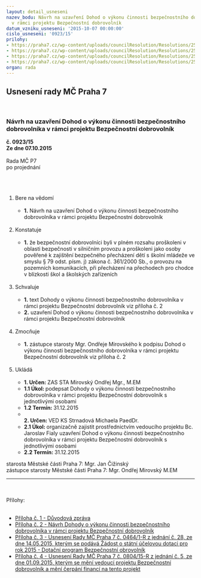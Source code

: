 ```yaml
---
layout: detail_usneseni
nazev_bodu: Návrh na uzavření Dohod o výkonu činnosti bezpečnostního dobrovolníka
  v rámci projektu Bezpečnostní dobrovolník
datum_vzniku_usneseni: '2015-10-07 00:00:00'
cislo_usneseni: '0923/15'
prilohy:
- https://praha7.cz/wp-content/uploads/councilResolution/Resolutions/25926/923_15_pril1.doc
- https://praha7.cz/wp-content/uploads/councilResolution/Resolutions/25926/64-15-dohoda_o_dobrovolnick%c3%a9_%c4%8dinnosti_v_(3).doc
- https://praha7.cz/wp-content/uploads/councilResolution/Resolutions/25926/64-15-usnesen%c3%ad_rm%c4%8d_pod%c3%a1n%c3%ad_%c5%be%c3%a1dosti.doc
- https://praha7.cz/wp-content/uploads/councilResolution/Resolutions/25926/64-15-usnesen%c3%ad_rm%c4%8d_zm%c4%9bna.doc
organ: rada
---
```

<div id="ucUsn_pList" class="usn">
	<span><h2>Usnesení rady MČ Praha 7 </h2>
<br></span><div class="standBody">
<span><h3>Návrh na uzavření Dohod o výkonu činnosti bezpečnostního dobrovolníka v rámci projektu Bezpečnostní dobrovolník</h3></span><div class="center">
		<strong>č. 0923/15</strong><br>
	</div>
<div class="center">
		<strong>Ze dne 07.10.2015</strong><br><br>
	</div>Rada MČ P7<br>po projednání<br><br><br><ol>
<br><li>Bere na vědomí <br><ul>
<br><li>
<strong>1.</strong> Návrh na uzavření Dohod o výkonu činnosti bezpečnostního dobrovolníka v rámci projektu Bezpečnostní dobrovolník</li>
</ul>
<br>
</li>
<li>Konstatuje <br><ul>
<br><li>
<strong>1.</strong> že bezpečnostní dobrovolníci byli v plném rozsahu proškoleni v oblasti bezpečnosti v silničním provozu a proškoleni jako osoby pověřené k zajištění bezpečného přecházení dětí s školní mládeže ve smyslu § 79 odst. písm. j) zákona č. 361/2000 Sb., o provozu na pozemních komunikacích, při přecházení na přechodech pro chodce v blízkosti škol a školských zařízeních </li>
</ul>
<br>
</li>
<li>Schvaluje <br><ul>
<br><li>
<strong>1.</strong> text Dohody o výkonu činnosti bezpečnostního dobrovolníka v rámci projektu Bezpečnostní dobrovolník viz příloha č. 2 <br>
</li>
<li>
<strong>2.</strong> uzavření Dohod o výkonu činnosti bezpečnostního dobrovolníka v rámci projektu Bezpečnostní dobrovolník</li>
</ul>
<br>
</li>
<li>Zmocňuje <br><ul>
<br><li>
<strong>1.</strong> zástupce starosty Mgr. Ondřeje Mirovského k podpisu Dohod o výkonu činnosti bezpečnostního dobrovolníka v rámci projektu Bezpečnostní dobrovolník viz příloha č. 2 </li>
</ul>
<br>
</li>
<li>Ukládá <br><ul>
<br><li>
<strong>1. Určen: </strong>ZAS STA Mirovský Ondřej Mgr., M.EM <br>
</li>
<li>
<strong>1.1 Úkol: </strong>podepsat Dohody o výkonu činnosti bezpečnostního dobrovolníka v rámci projektu Bezpečnostní dobrovolník s jednotlivými osobami <br>
</li>
<li>
<strong>1.2 Termín: </strong>31.12.2015 <br>
</li>
<li>
<strong><br>2. Určen: </strong>VED KS Strnadová Michaela PaedDr. <br>
</li>
<li>
<strong>2.1 Úkol: </strong>organizačně zajistit prostřednictvím vedoucího projektu Bc. Jaroslav Fialy uzavření Dohod o výkonu činnosti bezpečnostního dobrovolníka v rámci projektu Bezpečnostní dobrovolník s jednotlivými osobami <br>
</li>
<li>
<strong>2.2 Termín: </strong>31.12.2015</li>
</ul>
</li>
</ol>starosta Městské části Praha 7: Mgr. Jan Čižinský<br>zástupce starosty Městské části Praha 7: Mgr. Ondřej Mirovský M.EM <br><hr>
<br><br>Přílohy: <br><ul>
<br><li>
<a href="/zdroj.aspx?typ=4&amp;Id=66741&amp;sh=483428725" target="_blank" title="Odkaz na soubor - 23,5 kB - nové okno">Příloha č. 1 - Důvodová zpráva </a><br>
</li>
<li>
<a href="/zdroj.aspx?typ=4&amp;id=66674&amp;sh=807142613" target="_blank" title="Odkaz na soubor - 53 kB - nové okno">Příloha č. 2 - Návrh Dohody o výkonu činnosti bezpečnostního dobrovolníka v rámci projektu Bezpečnostní dobrovolník</a> <br>
</li>
<li>
<a href="/zdroj.aspx?typ=4&amp;id=66675&amp;sh=807176437" target="_blank" title="Odkaz na soubor - 33,5 kB - nové okno">Příloha č. 3 - Usnesení Rady MČ Praha 7 č. 0464/1-R z jednání č. 28, ze dne 14.05.2015, kterým se podává Žádost o státní účelovou dotaci pro rok 2015 - Dotační program Bezpečnostní obrovolník</a> <br>
</li>
<li><a href="/zdroj.aspx?typ=4&amp;id=66676&amp;sh=807078933" target="_blank" title="Odkaz na soubor - 32,5 kB - nové okno">Příloha č. 4 - Usnesení Rady MČ Praha 7 č. 0804/15-R z jednání č. 5, ze dne 01.09.2015, kterým se mění vedoucí projektu Bezpečnostní dobrovolník a mění čerpání financí na tento projekt </a></li>
</ul>
</div>
</div>